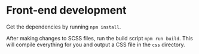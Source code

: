 # Front-end development

Get the dependencies by running `npm install`.

After making changes to SCSS files, run the build script `npm run build`. This will compile everything for you and output a CSS file in the `css` directory.
